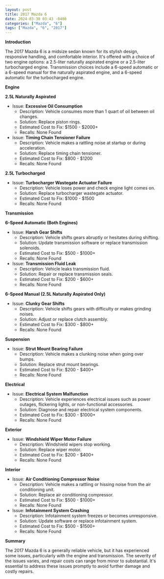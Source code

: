 ```yaml
---
layout: post
title: 2017 Mazda 6
date: 2024-03-30 03:43 -0400
categories: ["Mazda", "6"]
tags: ["Mazda", "6", "2017"]
---
```

**Introduction**

The 2017 Mazda 6 is a midsize sedan known for its stylish design, responsive handling, and comfortable interior. It's offered with a choice of two engine options: a 2.5-liter naturally aspirated engine or a 2.5-liter turbocharged engine. Transmission choices include a 6-speed automatic or a 6-speed manual for the naturally aspirated engine, and a 6-speed automatic for the turbocharged engine.

**Engine**

**2.5L Naturally Aspirated**

* Issue: **Excessive Oil Consumption**
    * Description: Vehicle consumes more than 1 quart of oil between oil changes.
    * Solution: Replace piston rings.
    * Estimated Cost to Fix: $1500 - $2000+
    * Recalls: None Found
* Issue: **Timing Chain Tensioner Failure**
    * Description: Vehicle makes a rattling noise at startup or during acceleration.
    * Solution: Replace timing chain tensioner.
    * Estimated Cost to Fix: $800 - $1200
    * Recalls: None Found

**2.5L Turbocharged**

* Issue: **Turbocharger Wastegate Actuator Failure**
    * Description: Vehicle loses power and check engine light comes on.
    * Solution: Replace turbocharger wastegate actuator.
    * Estimated Cost to Fix: $1000 - $1500
    * Recalls: None Found

**Transmission**

**6-Speed Automatic (Both Engines)**

* Issue: **Harsh Gear Shifts**
    * Description: Vehicle shifts gears abruptly or hesitates during shifting.
    * Solution: Update transmission software or replace transmission solenoids.
    * Estimated Cost to Fix: $500 - $1000+
    * Recalls: None Found
* Issue: **Transmission Fluid Leak**
    * Description: Vehicle leaks transmission fluid.
    * Solution: Repair or replace transmission seals.
    * Estimated Cost to Fix: $200 - $600+
    * Recalls: None Found

**6-Speed Manual (2.5L Naturally Aspirated Only)**

* Issue: **Clunky Gear Shifts**
    * Description: Vehicle shifts gears with difficulty or makes grinding noises.
    * Solution: Adjust or replace clutch assembly.
    * Estimated Cost to Fix: $300 - $800+
    * Recalls: None Found

**Suspension**

* Issue: **Strut Mount Bearing Failure**
    * Description: Vehicle makes a clunking noise when going over bumps.
    * Solution: Replace strut mount bearings.
    * Estimated Cost to Fix: $200 - $400+
    * Recalls: None Found

**Electrical**

* Issue: **Electrical System Malfunction**
    * Description: Vehicle experiences electrical issues such as power outages, flickering lights, or non-functional accessories.
    * Solution: Diagnose and repair electrical system components.
    * Estimated Cost to Fix: $300 - $1000+
    * Recalls: None Found

**Exterior**

* Issue: **Windshield Wiper Motor Failure**
    * Description: Windshield wipers stop working.
    * Solution: Replace wiper motor.
    * Estimated Cost to Fix: $200 - $400+
    * Recalls: None Found

**Interior**

* Issue: **Air Conditioning Compressor Noise**
    * Description: Vehicle makes a rattling or hissing noise from the air conditioning unit.
    * Solution: Replace air conditioning compressor.
    * Estimated Cost to Fix: $500 - $1000+
    * Recalls: None Found
* Issue: **Infotainment System Crashing**
    * Description: Infotainment system freezes or becomes unresponsive.
    * Solution: Update software or replace infotainment system.
    * Estimated Cost to Fix: $500 - $1500+
    * Recalls: None Found

**Summary**

The 2017 Mazda 6 is a generally reliable vehicle, but it has experienced some issues, particularly with the engine and transmission. The severity of the issues varies, and repair costs can range from minor to substantial. It's essential to address these issues promptly to avoid further damage and costly repairs.
